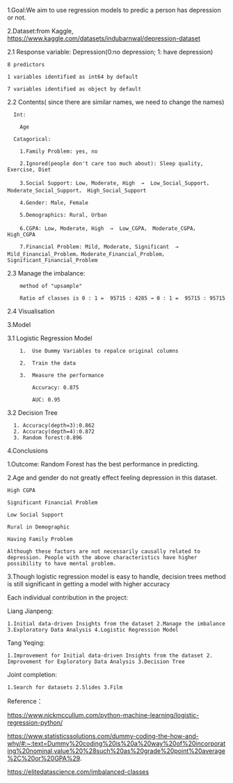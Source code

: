 1.Goal:We aim to use regression models to predic a person has depression or not.

2.Dataset:from Kaggle, https://www.kaggle.com/datasets/indubarnwal/depression-dataset

2.1  Response variable: Depression(0:no depression; 1: have depression)

    8 predictors
    
    1 variables identified as int64 by default
    
    7 variables identified as object by default

2.2  Contents( since there are similar names, we need to change the names)

      Int: 
      
        Age
        
      Catagorical:
      
        1.Family Problem: yes, no

        2.Ignored(people don't care too much about): Sleep quality,	Exercise, Diet 

        3.Social Support: Low, Moderate, High  →  Low_Social_Support， Moderate_Social_Support， High_Social_Support

        4.Gender: Male, Female

        5.Demographics: Rural, Urban

        6.CGPA: Low, Moderate, High  →  Low_CGPA， Moderate_CGPA， High_CGPA

        7.Financial Problem: Mild, Moderate, Significant  →  Mild_Financial_Problem，Moderate_Financial_Problem， Significant_Financial_Problem	
    
2.3  Manage the imbalance:

        method of "upsample"

        Ratio of classes is 0 : 1 =  95715 : 4285 → 0 : 1 =  95715 : 95715
        

2.4 Visualisation

3.Model

  3.1  Logistic Regression Model

        1.  Use Dummy Variables to repalce original columns

        2.  Train the data

        3.  Measure the performance

            Accuracy: 0.875

            AUC: 0.95

  3.2  Decision Tree 

      1. Accuracy(depth=3):0.862
      2. Accuracy(depth=4):0.872
      3. Random forest:0.896

4.Conclusions

  1.Outcome: Random Forest has the best performance in predicting.
  
  2.Age and gender do not greatly effect feeling depression in this dataset.
   
    High CGPA
   
    Significant Financial Problem
   
    Low Social Support
   
    Rural in Demographic
   
    Having Family Problem
    
    Although these factors are not necessarily causally related to depression. People with the above characteristics have higher possibility to have mental problem. 
    
  3.Though logistic regression model is easy to handle, decision trees method is still significant in getting a model with higher accuracy

Each individual contribution in the project:

Liang Jianpeng:

    1.Initial data-driven Insights from the dataset 2.Manage the imbalance 3.Exploratory Data Analysis 4.Logistic Regression Model

Tang Yeqing:

    1.Improvement for Initial data-driven Insights from the dataset 2. Improvement for Exploratory Data Analysis 3.Decision Tree 

Joint completion:

    1.Search for datasets 2.Slides 3.Film

Reference：

https://www.nickmccullum.com/python-machine-learning/logistic-regression-python/

https://www.statisticssolutions.com/dummy-coding-the-how-and-why/#:~:text=Dummy%20coding%20is%20a%20way%20of%20incorporating%20nominal,value%20%28such%20as%20grade%20point%20average%2C%20or%20GPA%29.

https://elitedatascience.com/imbalanced-classes


